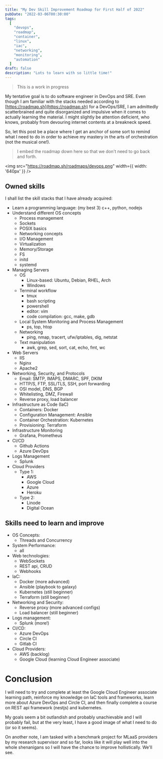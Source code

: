 ```yaml
---
title: "My Dev Skill Improvement Roadmap for First Half of 2022"
pubDate: "2022-03-06T00:30:00"
tags:
  [
    "devops",
    "roadmap",
    "container",
    "linux",
    "iac",
    "networking",
    "monitoring",
    "automation"
  ]
draft: false
description: "Lots to learn with so little time!"
---
```


> This is a work in progress

My tentative goal is to do software engineer in DevOps and SRE. Even though I am familiar with the stacks needed according to [https://roadmap.sh](https://roadmap.sh) for a DevOps/SRE, I am admittedly scatterbrained and quite disorganized and impulsive when it comes to actually learning the material. I might slightly be attention deficient, who knows, probably from devouring internet contents at a breakneck speed.

So, let this post be a place where I get an anchor of some sort to remind what I need to do in order to achieve my mastery in the arts of orchestration (not the musical one!).

> I embed the roadmap down here so that we don't need to go back and forth.

<img src="https://roadmap.sh/roadmaps/devops.png" width={{ width: '640px' }} />

## Owned skills

I shall list the skill stacks that I have already acquired:

- Learn a programming language: (my best 3) c++, python, nodejs
- Understand different OS concepts
  - Process management
  - Sockets
  - POSIX basics
  - Networking concepts
  - I/O Management
  - Virtualization
  - Memory/Storage
  - FS
  - initd
  - systemd
- Managing Servers
  - OS
    - Linux-based: Ubuntu, Debian, RHEL, Arch
    - Windows
  - Terminal workflow
    - tmux
    - bash scripting
    - powershell
    - editor: vim
    - code compilation: gcc, make, gdb
  - Local System Monitoring and Process Management
    - ps, top, htop
  - Networking
    - ping, nmap, tracert, ufw/iptables, dig, netstat
  - Text manipulation
    - awk, grep, sed, sort, cat, echo, fmt, wc
- Web Servers
  - IIS
  - Nginx
  - Apache2
- Networking, Security, and Protocols
  - Email: SMTP, IMAPS, DMARC, SPF, DKIM
  - HTTP/S, FTP, SSL/TLS, SSH, port forwarding
  - OSI model, DNS, BGP
  - Whitelisting, DMZ, Firewall
  - Reverse proxy, load balancer
- Infrastructure as Code (IaC)
  - Containers: Docker
  - Configuration Management: Ansible
  - Container Orchestration: Kubernetes
  - Provisioning: Terraform
- Infrastructure Monitoring
  - Grafana, Prometheus
- CI/CD
  - Github Actions
  - Azure DevOps
- Logs Management
  - Splunk
- Cloud Providers
  - Type 1:
    - AWS
    - Google Cloud
    - Azure
    - Heroku
  - Type 2:
    - Linode
    - Digital Ocean

## Skills need to learn and improve

- OS Concepts:
  - Threads and Concurrency
- System Performance:
  - all
- Web technologies:
  - WebSockets
  - REST api, CRUD
  - Webhooks
- IaC:
  - Docker (more advanced)
  - Ansible (playbook to galaxy)
  - Kubernetes (still beginner)
  - Terraform (still beginner)
- Networking and Security:
  - Reverse proxy (more advanced configs)
  - Load balancer (still beginner)
- Logs management:
  - Splunk (more!)
- CI/CD:
  - Azure DevOps
  - Circle CI
  - Gitlab CI
- Cloud Providers:
  - AWS (backlog)
  - Google Cloud (learning Cloud Engineer associate)

# Conclusion

I will need to try and complete at least the Google Cloud Engineer associate learning path, reinforce my knowledge on IaC tools and frameworks, learn more about Azure DevOps and Circle CI, and then finally complete a course on REST api framework (nestjs) and kubernetes.

My goals seem a bit outlandish and probably unachievable and I will probably fail, but at the very least, I have a good image of what I need to do (or so it seems).

On another note, I am tasked with a benchmark project for MLaaS providers by my research supervisor and so far, looks like it will play well into the whole shenanigans so I will have the chance to improve hollistically. We'll see.
